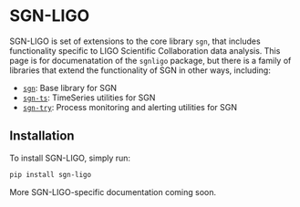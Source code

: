 <!-- index.rst content start -->

# SGN-LIGO

SGN-LIGO is set of extensions to the core library `sgn`, that includes functionality
specific to LIGO Scientific Collaboration data analysis. This page is for documenatation
of the `sgnligo` package, but there is a family of libraries that extend the functionality of SGN
in other ways, including:

- [`sgn`](https://docs.ligo.org/greg/sgn/): Base library for SGN
- [`sgn-ts`](https://git.ligo.org/greg/sgn-ts): TimeSeries utilities for SGN
- [`sgn-try`](https://git.ligo.org/greg/sgn-try): Process monitoring and alerting utilities for SGN

## Installation

To install SGN-LIGO, simply run:

```bash
pip install sgn-ligo
```

More SGN-LIGO-specific documentation coming soon.

